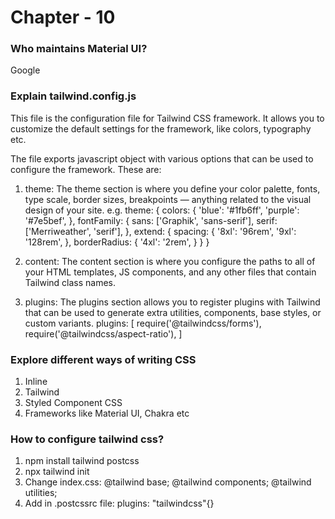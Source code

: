 # Chapter - 10

### Who maintains Material UI?
Google


### Explain tailwind.config.js
This file is the configuration file for Tailwind CSS framework. It allows you to customize the default settings for the framework, like colors, typography etc.

The file exports javascript object with various options that can be used to configure the framework. These are:
1. theme: The theme section is where you define your color palette, fonts, type scale, border sizes, breakpoints — anything related to the visual design of your site.
e.g.
  theme: {
    colors: {
      'blue': '#1fb6ff',
      'purple': '#7e5bef',
    },
    fontFamily: {
      sans: ['Graphik', 'sans-serif'],
      serif: ['Merriweather', 'serif'],
    },
    extend: {
      spacing: {
        '8xl': '96rem',
        '9xl': '128rem',
      },
      borderRadius: {
        '4xl': '2rem',
      }
    }
  }
  
2. content: The content section is where you configure the paths to all of your HTML templates, JS components, and any other files that contain Tailwind class names.
3. plugins: The plugins section allows you to register plugins with Tailwind that can be used to generate extra utilities, components, base styles, or custom variants.
  plugins: [
    require('@tailwindcss/forms'),
    require('@tailwindcss/aspect-ratio'),
     ]

### Explore different ways of writing CSS

1. Inline
2. Tailwind
3. Styled Component CSS
4. Frameworks like Material UI, Chakra etc

### How to configure tailwind css?
1. npm install tailwind postcss
2. npx tailwind init
3. Change index.css:
@tailwind base;
@tailwind components;
@tailwind utilities;
4. Add in .postcssrc file: plugins: "tailwindcss"{}


